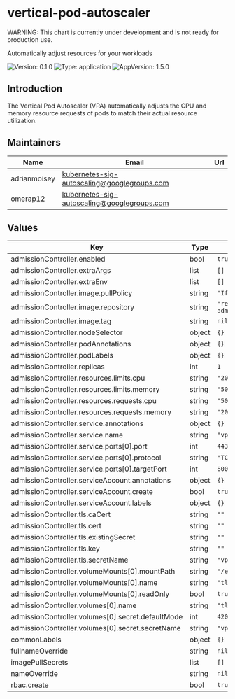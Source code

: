 # vertical-pod-autoscaler

WARNING: This chart is currently under development and is not ready for production use.

Automatically adjust resources for your workloads

![Version: 0.1.0](https://img.shields.io/badge/Version-0.1.0-informational?style=flat-square)
![Type: application](https://img.shields.io/badge/Type-application-informational?style=flat-square)
![AppVersion: 1.5.0](https://img.shields.io/badge/AppVersion-1.5.0-informational?style=flat-square)

## Introduction
The Vertical Pod Autoscaler (VPA) automatically adjusts the CPU and memory resource requests of pods to match their actual resource utilization.

## Maintainers

| Name | Email | Url |
| ---- | ------ | --- |
| adrianmoisey | <kubernetes-sig-autoscaling@googlegroups.com> |  |
| omerap12 | <kubernetes-sig-autoscaling@googlegroups.com> |  |

## Values

| Key | Type | Default | Description |
|-----|------|---------|-------------|
| admissionController.enabled | bool | `true` |  |
| admissionController.extraArgs | list | `[]` |  |
| admissionController.extraEnv | list | `[]` |  |
| admissionController.image.pullPolicy | string | `"IfNotPresent"` |  |
| admissionController.image.repository | string | `"registry.k8s.io/autoscaling/vpa-admission-controller"` |  |
| admissionController.image.tag | string | `nil` |  |
| admissionController.nodeSelector | object | `{}` |  |
| admissionController.podAnnotations | object | `{}` |  |
| admissionController.podLabels | object | `{}` |  |
| admissionController.replicas | int | `1` |  |
| admissionController.resources.limits.cpu | string | `"200m"` |  |
| admissionController.resources.limits.memory | string | `"500Mi"` |  |
| admissionController.resources.requests.cpu | string | `"50m"` |  |
| admissionController.resources.requests.memory | string | `"200Mi"` |  |
| admissionController.service.annotations | object | `{}` |  |
| admissionController.service.name | string | `"vpa-webhook"` |  |
| admissionController.service.ports[0].port | int | `443` |  |
| admissionController.service.ports[0].protocol | string | `"TCP"` |  |
| admissionController.service.ports[0].targetPort | int | `8000` |  |
| admissionController.serviceAccount.annotations | object | `{}` |  |
| admissionController.serviceAccount.create | bool | `true` |  |
| admissionController.serviceAccount.labels | object | `{}` |  |
| admissionController.tls.caCert | string | `""` |  |
| admissionController.tls.cert | string | `""` |  |
| admissionController.tls.existingSecret | string | `""` |  |
| admissionController.tls.key | string | `""` |  |
| admissionController.tls.secretName | string | `"vpa-tls-certs"` |  |
| admissionController.volumeMounts[0].mountPath | string | `"/etc/tls-certs"` |  |
| admissionController.volumeMounts[0].name | string | `"tls-certs"` |  |
| admissionController.volumeMounts[0].readOnly | bool | `true` |  |
| admissionController.volumes[0].name | string | `"tls-certs"` |  |
| admissionController.volumes[0].secret.defaultMode | int | `420` |  |
| admissionController.volumes[0].secret.secretName | string | `"vpa-tls-certs"` |  |
| commonLabels | object | `{}` |  |
| fullnameOverride | string | `nil` |  |
| imagePullSecrets | list | `[]` |  |
| nameOverride | string | `nil` |  |
| rbac.create | bool | `true` |  |